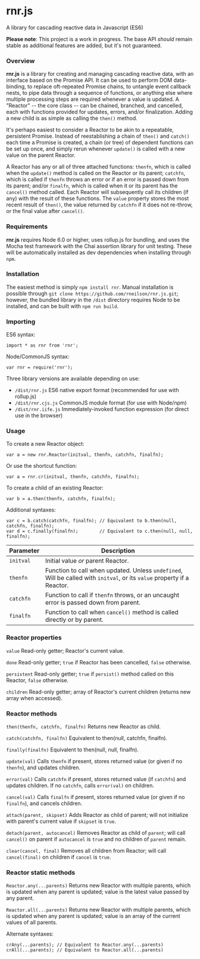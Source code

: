 # rnr.js
A library for cascading reactive data in Javascript (ES6)

**Please note**:
This project is a work in progress. The base API *should* remain stable as additional features are added, but it's not guaranteed.

### Overview

**rnr.js** is a library for creating and managing cascading reactive data, with an interface based on the Promise API. It can be used to perform DOM data-binding, to replace oft-repeated Promise chains, to untangle event callback nests, to pipe data through a sequence of functions, or anything else where multiple processing steps are required whenever a value is updated. A "Reactor" -- the core class -- can be chained, branched, and cancelled, each with functions provided for updates, errors, and/or finalization. Adding a new child is as simple as calling the `then()` method.

It's perhaps easiest to consider a Reactor to be akin to a repeatable, persistent Promise. Instead of reestablishing a chain of `then()` and `catch()` each time a Promise is created, a chain (or tree) of dependent functions can be set up once, and simply rerun whenever `update()` is called with a new value on the parent Reactor.

A Reactor has any or all of three attached functions: `thenfn`, which is called when the `update()` method is called on the Reactor or its parent; `catchfn`, which is called if `thenfn` throws an error or if an error is passed down from its parent; and/or `finalfn`, which is called when it or its parent has the `cancel()` method called. Each Reactor will subsequently call its children (if any) with the result of these functions. The `value` property stores the most recent result of `then()`, the value returned by `catchfn` if it does not re-throw, or the final value after `cancel()`.

### Requirements

**rnr.js** requires Node 6.0 or higher, uses rollup.js for bundling, and uses the Mocha test framework with the Chai assertion library for unit testing. These will be automatically installed as dev dependencies when installing through `npm`.

### Installation

The easiest method is simply `npm install rnr`. Manual installation is possible through `git clone https://github.com/rneilson/rnr.js.git`; however, the bundled library in the `/dist` directory requires Node to be installed, and can be built with `npm run build`.

### Importing

ES6 syntax:
```
import * as rnr from 'rnr';
```

Node/CommonJS syntax:
```
var rnr = require('rnr');
```

Three library versions are available depending on use:
- `/dist/rnr.js` ES6 native export format (recommended for use with rollup.js)
- `/dist/rnr.cjs.js` CommonJS module format (for use with Node/npm)
- `/dist/rnr.iife.js` Immediately-invoked function expression (for direct use in the browser)

### Usage

To create a new Reactor object:
```
var a = new rnr.Reactor(initval, thenfn, catchfn, finalfn);
```
Or use the shortcut function:
```
var a = rnr.cr(initval, thenfn, catchfn, finalfn);
```
To create a child of an existing Reactor:
```
var b = a.then(thenfn, catchfn, finalfn);
```
Additional syntaxes:
```
var c = b.catch(catchfn, finalfn); // Equivalent to b.then(null, catchfn, finalfn);
var d = c.finally(finalfn);        // Equivalent to c.then(null, null, finalfn);
```

Parameter | Description
--------- | -----------
`initval` | Initial value *or* parent Reactor.
`thenfn` | Function to call when updated. Unless `undefined`, Will be called with `initval`, or its `value` property if a Reactor.
`catchfn` | Function to call if `thenfn` throws, or an uncaught error is passed down from parent.
`finalfn` | Function to call when `cancel()` method is called directly or by parent.

### Reactor properties

`value`
Read-only getter; Reactor's current value.

`done`
Read-only getter; `true` if Reactor has been cancelled, `false` otherwise.

`persistent`
Read-only getter; `true` if `persist()` method called on this Reactor, `false` otherwise.

`children`
Read-only getter; array of Reactor's current children (returns new array when accessed).

### Reactor methods

`then(thenfn, catchfn, finalfn)`
Returns new Reactor as child.

`catch(catchfn, finalfn)`
Equivalent to then(null, catchfn, finalfn).

`finally(finalfn)`
Equivalent to then(null, null, finalfn).

`update(val)`
Calls `thenfn` if present, stores returned value (or given if no `thenfn`), and updates children.

`error(val)`
Calls `catchfn` if present, stores returned value (if `catchfn`) and updates children. If no `catchfn`, calls `error(val)` on children.

`cancel(val)`
Calls `finalfn` if present, stores returned value (or given if no `finalfn`), and cancels children.

`attach(parent, skipset)`
Adds Reactor as child of parent; will not initialize with parent's current value if `skipset` is `true`.

`detach(parent, autocancel)`
Removes Reactor as child of `parent`; will call `cancel()` on parent if `autocancel` is `true` and no children of `parent` remain.

`clear(cancel, final)`
Removes all children from Reactor; will call `cancel(final)` on children if `cancel` is `true`.

### Reactor static methods

`Reactor.any(...parents)`
Returns new Reactor with multiple parents, which is updated when any parent is updated; value is the latest value passed by any parent.

`Reactor.all(...parents)`
Returns new Reactor with multiple parents, which is updated when any parent is updated; value is an array of the current values of all parents.

Alternate syntaxes:
```
crAny(...parents); // Equivalent to Reactor.any(...parents)
crAll(...parents); // Equivalent to Reactor.all(...parents)
```

